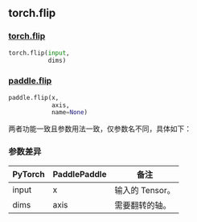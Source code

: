 ## torch.flip
### [torch.flip](https://pytorch.org/docs/stable/generated/torch.flip.html?highlight=flip#torch.flip)

```python
torch.flip(input,
           dims)
```

### [paddle.flip](https://www.paddlepaddle.org.cn/documentation/docs/zh/api/paddle/flip_cn.html#flip)

```python
paddle.flip(x,
            axis,
            name=None)
```

两者功能一致且参数用法一致，仅参数名不同，具体如下：
### 参数差异
| PyTorch       | PaddlePaddle | 备注                                                   |
| ------------- | ------------ | ------------------------------------------------------ |
| input         | x            | 输入的 Tensor。                   |
| dims          | axis         | 需要翻转的轴。                     |
